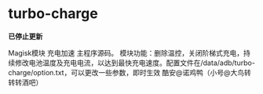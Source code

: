 # turbo-charge

**已停止更新**

Magisk模块 充电加速 主程序源码。
模块功能：删除温控，关闭阶梯式充电，持续修改电池温度及充电电流，以达到最快充电速度。配置文件在/data/adb/turbo-charge/option.txt，可以更改一些参数，即时生效
酷安@诺鸡鸭（小号@大鸟转转转酒吧）
